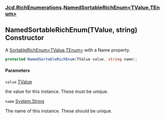 ### [Jcd.RichEnumerations](Jcd.RichEnumerations.md 'Jcd.RichEnumerations').[NamedSortableRichEnum&lt;TValue,TEnum&gt;](Jcd.RichEnumerations.NamedSortableRichEnum_TValue,TEnum_.md 'Jcd.RichEnumerations.NamedSortableRichEnum<TValue,TEnum>')

## NamedSortableRichEnum(TValue, string) Constructor

A [SortableRichEnum&lt;TValue,TEnum&gt;](Jcd.RichEnumerations.SortableRichEnum_TValue,TEnum_.md 'Jcd.RichEnumerations.SortableRichEnum<TValue,TEnum>') with a Name property.

```csharp
protected NamedSortableRichEnum(TValue value, string name);
```
#### Parameters

<a name='Jcd.RichEnumerations.NamedSortableRichEnum_TValue,TEnum_.NamedSortableRichEnum(TValue,string).value'></a>

`value` [TValue](Jcd.RichEnumerations.NamedSortableRichEnum_TValue,TEnum_.md#Jcd.RichEnumerations.NamedSortableRichEnum_TValue,TEnum_.TValue 'Jcd.RichEnumerations.NamedSortableRichEnum<TValue,TEnum>.TValue')

the value for this instance. These must be unique.

<a name='Jcd.RichEnumerations.NamedSortableRichEnum_TValue,TEnum_.NamedSortableRichEnum(TValue,string).name'></a>

`name` [System.String](https://docs.microsoft.com/en-us/dotnet/api/System.String 'System.String')

The name of this instance. These should be unique.